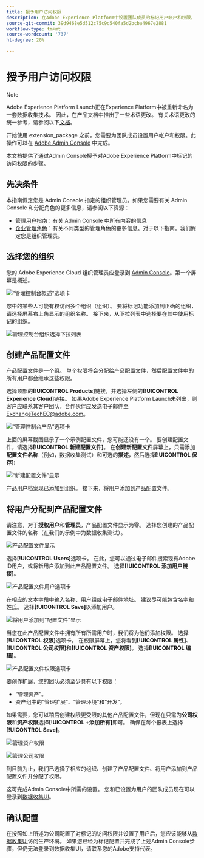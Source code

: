```yaml
---
title: 授予用户访问权限
description: 在Adobe Experience Platform中设置团队成员的标记用户帐户和权限。
source-git-commit: 39d9468e5d512c75c9d540fa5d2bcba4967e2881
workflow-type: tm+mt
source-wordcount: '737'
ht-degree: 20%

---
```


# 授予用户访问权限

>[!NOTE]
>
>Adobe Experience Platform Launch正在Experience Platform中被重新命名为一套数据收集技术。 因此，在产品文档中推出了一些术语更改。 有关术语更改的统一参考，请参阅以下[文档](../../term-updates.md)。

开始使用 extension_package 之前，您需要为团队成员设置用户帐户和权限。此操作可以在 [Adobe Admin Console](https://adminconsole.adobe.com/) 中完成。

本文档提供了通过Admin Console授予对Adobe Experience Platform中标记的访问权限的步骤。

## 先决条件

本指南假定您是 Admin Console 指定的组织管理员。如果您需要有关 Admin Console 和分配角色的更多信息，请参阅以下资源：

* [管理用户指南](https://helpx.adobe.com/cn/enterprise/administering/user-guide.html?topic=/enterprise/administering/morehelp/introduction.ug.js)：有关 Admin Console 中所有内容的信息
* [企业管理角色](https://helpx.adobe.com/cn/enterprise/using/admin-roles.html)：有关不同类型的管理角色的更多信息。对于以下指南，我们假定您是组织管理员。

## 选择您的组织

您的 Adobe Experience Cloud 组织管理员应登录到 [Admin Console](https://adminconsole.adobe.com/)。第一个屏幕是概述。

![“管理控制台概述”选项卡](../images/getting-started/admin-console-overview.png)

您中的某些人可能有权访问多个组织（组织）。 要将标记功能添加到正确的组织，请选择屏幕右上角显示的组织名称。 接下来，从下拉列表中选择要在其中使用标记的组织。

![管理控制台组织选择下拉列表](../images/getting-started/admin-console-choose-org.png)

## 创建产品配置文件

产品配置文件是一个组。 单个权限将会分配给产品配置文件，然后配置文件中的所有用户都会继承这些权限。

选择顶部的&#x200B;**[!UICONTROL Products]**&#x200B;链接，并选择左侧的&#x200B;**[!UICONTROL Experience Cloud]**&#x200B;链接。 如果Adobe Experience Platform Launch未列出，则客户应联系其客户团队，合作伙伴应发送电子邮件至<ExchangeTechEC@adobe.com>。

![“管理控制台产品”选项卡](../images/getting-started/admin-console-products-launch.png)

上面的屏幕截图显示了一个示例配置文件，您可能还没有一个。 要创建配置文件，请选择&#x200B;**[!UICONTROL 新建配置文件]**。 在&#x200B;**创建新配置文件**&#x200B;屏幕上，只需添加&#x200B;**配置文件名称**（例如，数据收集测试）和可选的&#x200B;**描述**，然后选择&#x200B;**[!UICONTROL 保存]**:

![“新建配置文件”显示](../images/getting-started/admin-console-create-a-new-profile.png)

产品用户档案现已添加到组织。 接下来，将用户添加到产品配置文件。

## 将用户分配到产品配置文件

请注意，对于&#x200B;**授权用户**&#x200B;和&#x200B;**管理员**，产品配置文件显示为零。 选择您创建的产品配置文件的名称（在我们的示例中为数据收集测试）。

![产品配置文件显示](../images/getting-started/admin-console-profiles-add-user.png)

选择&#x200B;**[!UICONTROL Users]**&#x200B;选项卡。 在此，您可以通过电子邮件搜索现有Adobe ID用户，或将新用户添加到此产品配置文件。 选择&#x200B;**[!UICONTROL 添加用户链接]**。

![产品配置文件用户选项卡](../images/getting-started/admin-console-add-launch-user.png)

在相应的文本字段中输入名称、用户组或电子邮件地址。 建议尽可能包含名字和姓氏。 选择&#x200B;**[!UICONTROL Save]**&#x200B;以添加用户。

![将用户添加到“配置文件”显示](../images/getting-started/admin-console-add-user.png)

当您在此产品配置文件中拥有所有所需用户时，我们将为他们添加权限。 选择&#x200B;**[!UICONTROL 权限]**&#x200B;选项卡。 在权限屏幕上，您将看到&#x200B;**[!UICONTROL 属性]**、**[!UICONTROL 公司权限]**&#x200B;和&#x200B;**[!UICONTROL 资产权限]**。 选择&#x200B;**[!UICONTROL 编辑]**。

![产品配置文件权限选项卡](../images/getting-started/admin-console-profile-permissions.png)

要创作扩展，您的团队必须至少具有以下权限：

* “管理资产”。
* 资产组中的“管理扩展”、“管理环境”和“开发”。

如果需要，您可以稍后创建权限更受限的其他产品配置文件，但现在只需为&#x200B;**公司权限**&#x200B;和&#x200B;**资产权限**&#x200B;选择&#x200B;**[!UICONTROL +添加所有]**&#x200B;即可。 确保在每个报表上选择&#x200B;**[!UICONTROL Save]**。

![管理资产权限](../images/getting-started/admin-console-add-all-property-rights.png)

![管理公司权限](../images/getting-started/admin-console-add-all-company-rights.png)

到目前为止，我们已选择了相应的组织、创建了产品配置文件、将用户添加到产品配置文件并分配了权限。

这可完成Admin Console中所需的设置。 您和已设置为用户的团队成员现在可以登录到[数据收集UI](https://launch.adobe.com/)。

## 确认配置

在按照如上所述为公司配置了对标记的访问权限并设置了用户后，您应该能够从[数据收集UI](https://launch.adobe.com/)访问生产环境。 如果您已经为标记配置并完成了上述Admin Console步骤，但仍无法登录到数据收集UI，请联系您的Adobe支持代表。
